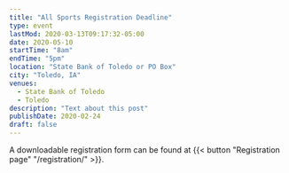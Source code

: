 ```yaml
---
title: "All Sports Registration Deadline"
type: event
lastMod: 2020-03-13T09:17:32-05:00
date: 2020-05-10
startTime: "8am"
endTime: "5pm"
location: "State Bank of Toledo or PO Box"
city: "Toledo, IA"
venues:
  - State Bank of Toledo
  - Toledo
description: "Text about this post"
publishDate: 2020-02-24
draft: false
---
```


A downloadable registration form can be found at {{< button "Registration page" "/registration/" >}}.
